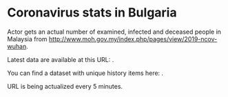 # Coronavirus stats in Bulgaria

Actor gets an actual number of examined, infected and deceased people in Malaysia from http://www.moh.gov.my/index.php/pages/view/2019-ncov-wuhan.

Latest data are available at this URL: .

You can find a dataset with unique history items here: .

URL is being actualized every 5 minutes.
